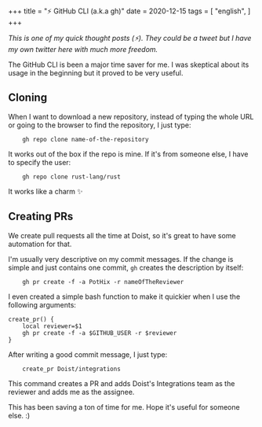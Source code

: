 +++
title = "⚡ GitHub CLI (a.k.a gh)"
date = 2020-12-15
tags = [
    "english",
]
+++

_This is one of my quick thought posts (⚡). They could be a tweet but I have my
own twitter here with much more freedom._

The GitHub CLI is been a major time saver for me. I was skeptical about its
usage in the beginning but it proved to be very useful.

## Cloning

When I want to download a new repository, instead of typing the whole URL or
going to the browser to find the repository, I just type:

        gh repo clone name-of-the-repository

It works out of the box if the repo is mine. If it's from someone else, I have
to specify the user:

        gh repo clone rust-lang/rust

It works like a charm ✨

## Creating PRs

We create pull requests all the time at Doist, so it's great to have some
automation for that.

I'm usually very descriptive on my commit messages. If the change is simple and
just contains one commit, `gh` creates the description by itself:

        gh pr create -f -a PotHix -r nameOfTheReviewer

I even created a simple bash function to make it quickier when I use the
following arguments:

```
create_pr() {
    local reviewer=$1
    gh pr create -f -a $GITHUB_USER -r $reviewer
}
```

After writing a good commit message, I just type:

        create_pr Doist/integrations

This command creates a PR and adds Doist's Integrations team as the reviewer and
adds me as the assignee.

This has been saving a ton of time for me. Hope it's useful for someone else. :)
